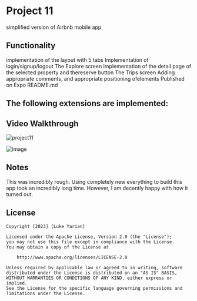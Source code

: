 # Project 11

simplified version of Airbnb mobile app

## Functionality 

implementation of the layout with 5 tabs
Implementation of login/signup/logout
The Explore screen
Implementation of the detail page of the selected property and thereserve button
The Trips screen
Adding appropriate comments, and appropriate positioning ofelements
Published on Expo
README.md

The following **extensions** are implemented:
-

## Video Walkthrough

![project11](https://github.com/lukeyarian/project11/assets/70252777/aeff4451-e73f-4847-95ee-4388733aa9c0)

![image](https://github.com/lukeyarian/project11/assets/70252777/091baa83-327a-4d2c-919d-d23235e14980)

## Notes

This was incredibly rough. Using completely new everything to build this app took an incredibly long time. However, I am decently happy with how it turned out.

## License

    Copyright [2023] [Luke Yarian]

    Licensed under the Apache License, Version 2.0 (the "License");
    you may not use this file except in compliance with the License.
    You may obtain a copy of the License at

        http://www.apache.org/licenses/LICENSE-2.0

    Unless required by applicable law or agreed to in writing, software
    distributed under the License is distributed on an "AS IS" BASIS,
    WITHOUT WARRANTIES OR CONDITIONS OF ANY KIND, either express or implied.
    See the License for the specific language governing permissions and
    limitations under the License.

